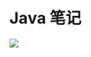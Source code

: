 # Java 笔记

![](https://gss1.bdstatic.com/-vo3dSag_xI4khGkpoWK1HF6hhy/baike/c0%3Dbaike92%2C5%2C5%2C92%2C30/sign=abef2c720133874488c8272e3066b29c/b03533fa828ba61ef518ba0d4c34970a304e5919.jpg)